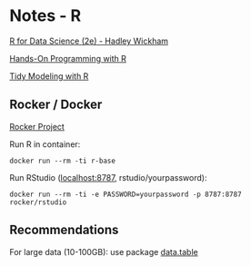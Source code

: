 # Notes - R

[R for Data Science (2e) - Hadley Wickham](https://r4ds.hadley.nz/)  

[Hands-On Programming with R](https://rstudio-education.github.io/hopr/)

[Tidy Modeling with R](https://www.tmwr.org/)  


## Rocker / Docker

[Rocker Project](https://rocker-project.org/)  


Run R in container:
```
docker run --rm -ti r-base
```

Run RStudio ([localhost:8787](http://localhost:8787), rstudio/yourpassword):

```
docker run --rm -ti -e PASSWORD=yourpassword -p 8787:8787 rocker/rstudio
```


## Recommendations

For large data (10-100GB): use package
[data.table](https://github.com/Rdatatable/data.table)

